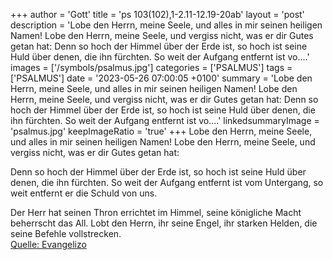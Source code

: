 +++
author = 'Gott'
title = 'ps 103(102),1-2.11-12.19-20ab'
layout = 'post'
description = 'Lobe den Herrn, meine Seele, und alles in mir seinen heiligen Namen! Lobe den Herrn, meine Seele, und vergiss nicht, was er dir Gutes getan hat:  Denn so hoch der Himmel über der Erde ist, so hoch ist seine Huld über denen, die ihn fürchten. So weit der Aufgang entfernt ist vo....'
images = ['/symbols/psalmus.jpg']
categories = ['PSALMUS']
tags = ['PSALMUS']
date = '2023-05-26 07:00:05 +0100'
summary = 'Lobe den Herrn, meine Seele, und alles in mir seinen heiligen Namen! Lobe den Herrn, meine Seele, und vergiss nicht, was er dir Gutes getan hat:  Denn so hoch der Himmel über der Erde ist, so hoch ist seine Huld über denen, die ihn fürchten. So weit der Aufgang entfernt ist vo....'
linkedsummaryImage = 'psalmus.jpg'
keepImageRatio = 'true'
+++
Lobe den Herrn, meine Seele,
und alles in mir seinen heiligen Namen!
Lobe den Herrn, meine Seele,
und vergiss nicht, was er dir Gutes getan hat:

Denn so hoch der Himmel über der Erde ist,
so hoch ist seine Huld über denen, die ihn fürchten.
So weit der Aufgang entfernt ist vom Untergang,
so weit entfernt er die Schuld von uns.<!--more-->

Der Herr hat seinen Thron errichtet im Himmel,
seine königliche Macht beherrscht das All.
Lobt den Herrn, ihr seine Engel,
ihr starken Helden, die seine Befehle vollstrecken.<br> [Quelle: Evangelizo](https://evangeliumtagfuertag.org/DE/gospel)